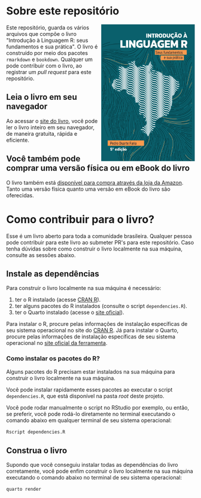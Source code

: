 # Sobre este repositório

<a href="https://pedro-faria.netlify.app/pt/publication/book/introducao_linguagem_r/"><img src="capa.png" width="250" height="366" class="cover" align="right"/></a> Este repositório, guarda os vários arquivos que compõe o livro "Introdução à Linguagem R: seus fundamentos e sua prática". O livro é construído por meio dos pacotes `rmarkdown` e `bookdown`. Qualquer um pode contribuir com o livro, ao registrar um *pull request* para este repositório.

## Leia o livro em seu navegador

Ao acessar o [site do livro](https://pedropark99.github.io/Introducao_R/), você pode ler o livro inteiro em seu navegador, de maneira gratuita, rápida e eficiente.

## Você também pode comprar uma versão física ou em eBook do livro

O livro também está [disponível para compra através da loja da Amazon](https://www.amazon.com.br/Introdu%C3%A7%C3%A3o-%C3%A0-Linguagem-fundamentos-pr%C3%A1tica-ebook/dp/B0BNW4K232). Tanto uma versão física quanto uma versão em eBook do livro são oferecidas.

# Como contribuir para o livro?

Esse é um livro aberto para toda a comunidade brasileira. Qualquer pessoa pode contribuir
para este livro ao submeter PR's para este repositório. Caso tenha dúvidas sobre como
construir o livro localmente na sua máquina, consulte as sessões abaixo.

## Instale as dependências

Para construir o livro localmente na sua máquina é necessário:

1. ter o R instalado (acesse [CRAN R](https://cran.r-project.org/)).
1. ter alguns pacotes do R instalados (consulte o script `dependencies.R`).
1. ter o Quarto instalado (acesse o [site oficial](https://quarto.org/)).

Para instalar o R, procure pelas informações de instalação específicas de seu
sistema operacional no site do [CRAN R](https://cran.r-project.org/).
Já para instalar o Quarto, procure pelas informações de instalação específicas de seu
sistema operacional no [site oficial da ferramenta](https://quarto.org/).

### Como instalar os pacotes do R?
Alguns pacotes do R precisam estar instalados na sua máquina para construir
o livro localmente na sua máquina.

Você pode instalar rapidamente esses pacotes ao
executar o script `dependencies.R`, que está disponível na pasta *root* deste projeto.

Você pode rodar manualmente o script no RStudio por exemplo, ou então, se preferir, você
pode rodá-lo diretamente no terminal executando o comando abaixo em qualquer terminal
de seu sistema operacional:

```bash
Rscript dependencies.R
```

## Construa o livro

Supondo que você conseguiu instalar todas as dependências do livro corretamente, você
pode enfim construir o livro localmente na sua máquina executando o comando abaixo
no terminal de seu sistema operacional:

```bash
quarto render